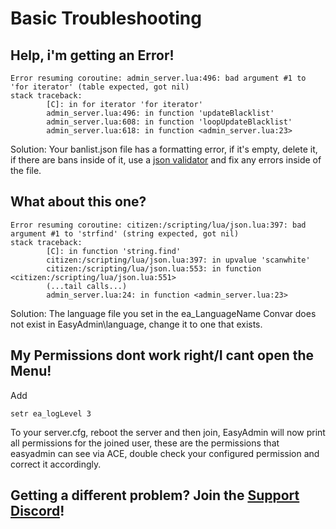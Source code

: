 # Basic Troubleshooting


## Help, i'm getting an Error!

```
Error resuming coroutine: admin_server.lua:496: bad argument #1 to 'for iterator' (table expected, got nil)
stack traceback:
        [C]: in for iterator 'for iterator'
        admin_server.lua:496: in function 'updateBlacklist'
        admin_server.lua:608: in function 'loopUpdateBlacklist'
        admin_server.lua:618: in function <admin_server.lua:23>
```
Solution:
Your banlist.json file has a formatting error, if it's empty, delete it, if there are bans inside of it, use a [json validator](https://jsonformatter.curiousconcept.com/) and fix any errors inside of the file.

## What about this one?

```
Error resuming coroutine: citizen:/scripting/lua/json.lua:397: bad argument #1 to 'strfind' (string expected, got nil)
stack traceback:
        [C]: in function 'string.find'
        citizen:/scripting/lua/json.lua:397: in upvalue 'scanwhite'
        citizen:/scripting/lua/json.lua:553: in function <citizen:/scripting/lua/json.lua:551>
        (...tail calls...)
        admin_server.lua:24: in function <admin_server.lua:23>
```

Solution: The language file you set in the ea_LanguageName Convar does not exist in EasyAdmin\language, change it to one that exists.


## My Permissions dont work right/I cant open the Menu!
Add
```
setr ea_logLevel 3
```

To your server.cfg, reboot the server and then join, EasyAdmin will now print all permissions for the joined user, these are the permissions that easyadmin can see via ACE, double check your configured permission and correct it accordingly.

## Getting a different problem? Join the [Support Discord](https://discord.gg/GugyRU8)! 
